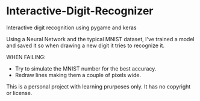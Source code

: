 # Interactive-Digit-Recognizer
Interactive digit recognition using pygame and keras


Using a Neural Network and the typical MNIST dataset, I've trained a model and saved it so when drawing a new digit it tries to recognize it.

WHEN FAILING:
- Try to simulate the MNIST number for the best accuracy.
- Redraw lines making them a couple of pixels wide.

This is a personal project with learning prurposes only. It has no copyright or license.
